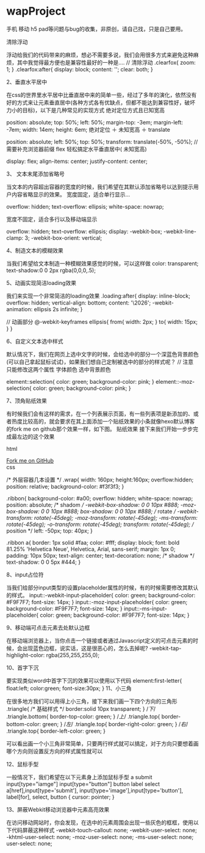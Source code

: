 # wapProject
手机 移动 h5 pad等问题与bug的收集，非原创，请自己找，只是自己要用。


清除浮动

浮动给我们的代码带来的麻烦，想必不需要多说，我们会用很多方式来避免这种麻烦，其中我觉得最方便也是兼容性最好的一种是....
// 清除浮动
.clearfox{
  zoom: 1;
}
.clearfox:after{
  display: block;
  content: '';
  clear: both;
}

2、垂直水平居中

在css的世界里水平居中比垂直居中来的简单一些，经过了多年的演化，依然没有好的方式来让元素垂直居中(各种方式各有优缺点，但都不能达到兼容性好，破坏力小的目标)，以下是几种常见的实现方式
绝对定位方式且已知宽高

position: absolute;
top: 50%;
left: 50%;
margin-top: -3em;
margin-left: -7em;
width: 14em;
height: 6em;
绝对定位 ＋ 未知宽高 ＋ translate

position: absolute;
left: 50%;
top: 50%;
transform: translate(-50%, -50%);
//需要补充浏览器前缀
flex 轻松搞定水平垂直居中( 未知宽高)

display: flex;
align-items: center;
justify-content: center;

3、 文本末尾添加省略号

当文本的内容超出容器的宽度的时候，我们希望在其默认添加省略号以达到提示用户内容省略显示的效果。
宽度固定，适合单行显示...

overflow: hidden;
text-overflow: ellipsis;
white-space: nowrap;

宽度不固定，适合多行以及移动端显示

overflow: hidden;
text-overflow: ellipsis;
display: -webkit-box;
-webkit-line-clamp: 3;
-webkit-box-orient: vertical;

4、制造文本的模糊效果

当我们希望给文本制造一种模糊效果感觉的时候，可以这样做
color: transparent;
text-shadow:0 0 2px rgba(0,0,0,.5);

5、动画实现简洁loading效果

我们来实现一个非常简洁的loading效果
.loading:after{
  display: inline-block;
  overflow: hidden;
  vertical-align: bottom;
  content: '\2026';
  -webkit-animation: ellipsis 2s infinite;
}

// 动画部分
@-webkit-keyframes ellipsis{
  from{
    width: 2px;
  }
  to{
    width: 15px;
  }
}

6、自定义文本选中样式

默认情况下，我们在网页上选中文字的时候，会给选中的部分一个深蓝色背景颜色(可以自己拿起鼠标试试)，如果我们想自己定制被选中的部分的样式呢？
// 注意只能修改这两个属性 字体颜色 选中背景颜色

element::selection{
  color: green;
  background-color: pink;
}
element::-moz-selection{
  color: green;
  background-color: pink;
}

7、顶角贴纸效果

有时候我们会有这样的需求，在一个列表展示页面，有一些列表项是新添加的、或者热度比较高的，就会要求在其上面添加一个贴纸效果的小条就像hexo默认博客的fork me on github那个效果一样，如下图。 贴纸效果
接下来我们开始一步步完成最左边的这个效果

html

<div class="wrap">
  <div class="ribbon">
    <a href="#">Fork me on GitHub</a>
  </div>
</div>
css

/* 外层容器几本设置  */
.wrap{
  width: 160px;
  height:160px;
  overflow:hidden;
  position: relative;
  background-color: #f3f3f3;
}

.ribbon{
  background-color: #a00;
  overflow: hidden;
  white-space: nowrap;
  position: absolute;
  /* shadom */
  -webkit-box-shadow: 0 0 10px #888;
  -moz-box-shadow: 0 0 10px #888;
  box-shadow: 0 0 10px #888;
  /* rotate */
  -webkit-transform: rotate(-45deg);
  -moz-transform: rotate(-45deg);
  -ms-transform: rotate(-45deg);
  -o-transform: rotate(-45deg);
  transform: rotate(-45deg);
  /* position */
  left: -50px;
  top: 40px;
}

.ribbon a{
  border: 1px solid #faa;
  color: #fff;
  display: block;
  font: bold 81.25% 'Helvetica Neue', Helvetica, Arial, sans-serif;
  margin: 1px 0;
  padding: 10px 50px;
  text-align: center;
  text-decoration: none;
  /* shadow */
  text-shadow: 0 0 5px #444;
}

8、input占位符

当我们给部分input类型的设置placeholder属性的时候，有的时候需要修改其默认的样式。
input::-webkit-input-placeholder{
  color: green;
  background-color: #F9F7F7;
  font-size: 14px;
}
input::-moz-input-placeholder{
  color: green;
  background-color: #F9F7F7;
  font-size: 14px;
}
input::-ms-input-placeholder{
  color: green;
  background-color: #F9F7F7;
  font-size: 14px;
}

9、移动端可点击元素去处默认边框

在移动端浏览器上，当你点击一个链接或者通过Javascript定义的可点击元素的时候，会出现蓝色边框，说实话，这是很恶心的，怎么去掉呢?
-webkit-tap-highlight-color: rgba(255,255,255,0);

10、首字下沉

要实现类似word中首字下沉的效果可以使用以下代码
element:first-letter{
  float:left;
  color:green;
  font-size:30px;
}
11、小三角

在很多地方我们可以用得上小三角，接下来我们画一下四个方向的三角形
.triangle{
  /* 基础样式 */
  border:solid 10px transparent;
}
/*下*/
.triangle.bottom{
 border-top-color: green;
}
/*上*/
.triangle.top{
 border-bottom-color: green;
}
/*左*/
.triangle.top{
 border-right-color: green;
}
/*右*/
.triangle.top{
 border-left-color: green;
}

可以看出画一个小三角非常简单，只要两行样式就可以搞定，对于方向只要想着画哪个方向则设置反方向的样式属性就可以

12、鼠标手型

一般情况下，我们希望在以下元素身上添加鼠标手型
a
submit
input[type="iamge"]
input[type="button"]
button
label
select
a[href],input[type='submit'], input[type='image'],input[type='button'], label[for], select, button {
  cursor: pointer;
}

13、屏蔽Webkit移动浏览器中元素高亮效果

在访问移动网站时，你会发现，在选中的元素周围会出现一些灰色的框框，使用以下代码屏蔽这种样式
-webkit-touch-callout: none;
-webkit-user-select: none;
-khtml-user-select: none;
-moz-user-select: none;
-ms-user-select: none;
user-select: none;
